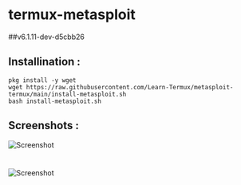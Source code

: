 # termux-metasploit 
##v6.1.11-dev-d5cbb26

## Installination :

```
pkg install -y wget 
wget https://raw.githubusercontent.com/Learn-Termux/metasploit-termux/main/install-metasploit.sh
bash install-metasploit.sh
```

## Screenshots :
![Screenshot](https://raw.githubusercontent.com/Learn-Termux/Img/main/Screenshot_20211014-190808.jpg)
#
![Screenshot](https://raw.githubusercontent.com/Learn-Termux/Img/main/Screenshot_20211014-190708.jpg)
#
